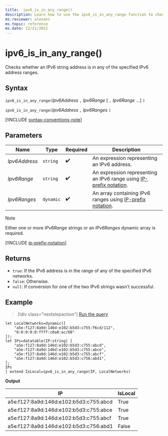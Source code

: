 ```yaml
---
title:  ipv6_is_in_any_range()
description: Learn how to use the ipv6_is_in_any_range function to check if an IPv6 string address is in any of the IPv6 address ranges.
ms.reviewer: alexans
ms.topic: reference
ms.date: 12/21/2022
---
```

# ipv6_is_in_any_range()

Checks whether an IPv6 string address is in any of the specified IPv6 address ranges.

## Syntax

`ipv6_is_in_any_range(`*Ipv6Address* `,` *Ipv6Range* [ `,` *Ipv6Range* ...] `)`

`ipv6_is_in_any_range(`*Ipv6Address* `,` *Ipv6Ranges* `)`

[!INCLUDE [syntax-conventions-note](../../includes/syntax-conventions-note.md)]

## Parameters

| Name | Type | Required | Description |
|--|--|--|--|
| *Ipv6Address* | `string` |  :heavy_check_mark: | An expression representing an IPv6 address.|
| *Ipv6Range* | `string` |  :heavy_check_mark: | An expression representing an IPv6 range using [IP-prefix notation](#ip-prefix-notation).|
| *Ipv6Ranges* | `dynamic` |  :heavy_check_mark: | An array containing IPv6 ranges using [IP-prefix notation](#ip-prefix-notation).|

> [!NOTE]
> Either one or more *IPv6Range* strings or an *IPv6Ranges* dynamic array is required.

[!INCLUDE [ip-prefix-notation](../../includes/ip-prefix-notation.md)]

## Returns

* `true`: If the IPv6 address is in the range of any of the specified IPv6 networks.
* `false`: Otherwise.
* `null`: If conversion for one of the two IPv6 strings wasn't successful.

## Example

> [!div class="nextstepaction"]
> <a href="https://dataexplorer.azure.com/clusters/help/databases/Samples?query=H4sIAAAAAAAAA5WQzQqCQBSF9/MUg6sEQcdyshs+gBDRPkSu8yNDNoYO/UAP31S4aGfnbL/Lx7mdcnTXC+z2yt364TQW8mHxbMTiSKhPgJkCzdI15LiRwFZcgmJJCk0mlyDWWQaaCxkzlgbR9yKBqdoHRII5oIh5EpAq3JLOG8uD96DzbTq1KA8wusHYNqSzpdgIOQln0eovWs+luacl83S1JX4VeVJ1d8pKWo6ftxbmcuW1GWtja7SPekDbvhdHv18PX7mD2cSIAQAA" target="_blank">Run the query</a>

```kusto
let LocalNetworks=dynamic([
    "a5e:f127:8a9d:146d:e102:b5d3:c755:f6cd/112",
    "0:0:0:0:0:ffff:c0a8:ac/60"
]);
let IPs=datatable(IP:string) [
    "a5e:f127:8a9d:146d:e102:b5d3:c755:abcd",
    "a5e:f127:8a9d:146d:e102:b5d3:c755:abce",
    "a5e:f127:8a9d:146d:e102:b5d3:c755:abcf",
    "a5e:f127:8a9d:146d:e102:b5d3:c756:abd1",
];
IPs
| extend IsLocal=ipv6_is_in_any_range(IP, LocalNetworks)
```

**Output**

|IP|IsLocal|
|---|---|
|a5e:f127:8a9d:146d:e102:b5d3:c755:abcd|	True|
|a5e:f127:8a9d:146d:e102:b5d3:c755:abce|	True|
|a5e:f127:8a9d:146d:e102:b5d3:c755:abcf|	True|
|a5e:f127:8a9d:146d:e102:b5d3:c756:abd1|	False|

